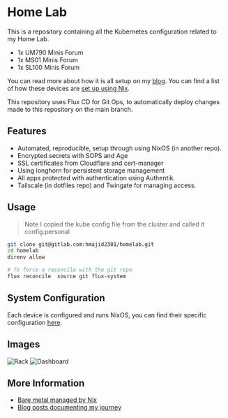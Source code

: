 # Home Lab

This is a repository containing all the Kubernetes configuration related to my Home Lab.

- 1x UM790 Minis Forum
- 1x MS01 Minis Forum
- 1x SL100 Minis Forum

You can read more about how it is all setup on my [blog](https://haseebmajid.dev/series/setup-raspberry-pi-cluster-with-k3s-and-nixos/).
You can find a list of how these devices are [set up using Nix](https://github.com/hmajid2301/dotfiles).

This repository uses Flux CD for Git Ops, to automatically deploy changes made to this repository on the main branch.

## Features

- Automated, reproducible, setup through using NixOS (in another repo).
- Encrypted secrets with SOPS and Age
- SSL certificates from Cloudflare and cert-manager
- Using longhorn for persistent storage management
- All apps protected with authentication using Authentik.
- Tailscale (in dotfiles repo) and Twingate for managing access.
<!-- - Integrated GitHub Actions -->
<!-- - Web application firewall provided by Cloudflare Tunnels -->
<!-- - Next-gen networking using Cilium -->
<!-- - A Renovate-ready repository with pull request diffs provided by flux-local -->
<!-- - Opinionated implementation of Flux from the Home Operations Community's template -->

## Usage

> Note I copied the kube config file from the cluster and called it config.personal

```bash
git clone git@gitlab.com:hmajid2301/homelab.git
cd homelab
direnv allow

# To force a reconcile with the git repo
flux reconcile  source git flux-system

```

## System Configuration

Each device is configured and runs NixOS, you can find their specific configuration [here](https://gitlab.com/hmajid2301/dotfiles).

## Images

![Rack](docs/images/rack.jpg)
![Dashboard](docs/images/dashboard.png)

## More Information

- [Bare metal managed by Nix](https://gitlab.com/hmajid2301/dotfiles)
- [Blog posts documenting my journey](https://haseebmajid.dev/posts/2023-11-18-how-i-setup-my-raspberry-pi-cluster-with-nixos/)
